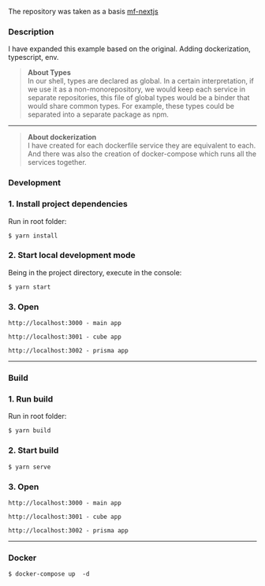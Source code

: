 
The repository was taken as a basis [mf-nextjs](https://github.com/schalela/mf-nextjs "mf-nextjs")

### Description 
I have expanded this example based on the original. 
Adding dockerization, typescript, env.

> **About Types**   
In our shell, types are declared as global. In a certain interpretation, if we use it as a non-monorepository, we would keep each service in separate repositories, this file of global types would be a binder that would share common types. For example, these types could be separated into a separate package as npm.

------------


> **About dockerization**    
I have created for each dockerfile service they are equivalent to each. And there was also the creation of docker-compose which runs all the services together.

### Development
### 1. Install project dependencies

Run in root folder:

`$ yarn install `

### 2. Start local development mode

Being in the project directory, execute in the console:

`$ yarn start `

### 3.  Open
`http://localhost:3000 - main app`

`http://localhost:3001 - cube app`

`http://localhost:3002 - prisma app`


------------

### Build
### 1. Run build
Run in root folder:

`$ yarn build `

### 2. Start build

`$ yarn serve `

### 3.  Open
`http://localhost:3000 - main app`

`http://localhost:3001 - cube app`

`http://localhost:3002 - prisma app`

------------
### Docker
`$ docker-compose up  -d `

